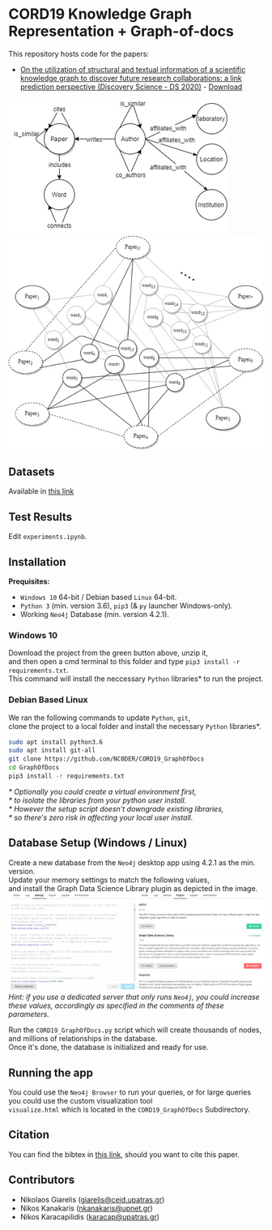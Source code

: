 # CORD19 Knowledge Graph Representation + Graph-of-docs

This repository hosts code for the papers:
* [On the utilization of structural and textual information of a scientific knowledge graph to discover future research collaborations: a link prediction perspective (Discovery Science - DS 2020)](https://link.springer.com/chapter/10.1007%2F978-3-030-61527-7_29) - [Download](https://www.researchgate.net/publication/346224082_On_the_Utilization_of_Structural_and_Textual_Information_of_a_Scientific_Knowledge_Graph_to_Discover_Future_Research_Collaborations_A_Link_Prediction_Perspective)

![image1](https://github.com/NC0DER/CORD19_GraphOfDocs/blob/master/CORD19_GraphOfDocs/images/schema.jpg)
![image2](https://github.com/NC0DER/CORD19_GraphOfDocs/blob/master/CORD19_GraphOfDocs/images/graph-of-docs.jpg)

## Datasets
Available in [this link](https://github.com/NC0DER/CORD19_GraphOfDocs/tree/master/CORD19_GraphOfDocs/datasets)

## Test Results
Edit `experiments.ipynb`.

## Installation
**Prequisites:**
* `Windows 10` 64-bit / Debian based `Linux` 64-bit.  
* `Python 3` (min. version 3.6), `pip3` (& `py` launcher Windows-only).  
* Working `Neo4j` Database (min. version 4.2.1).  

### Windows 10
Download the project from the green button above, unzip it,  
and then open a cmd terminal to this folder and type `pip3 install -r requirements.txt`.  
This command will install the neccessary `Python` libraries\* to run the project.  

### Debian Based Linux
We ran the following commands to update `Python`, `git`,  
clone the project to a local folder and install the necessary `Python` libraries\*.
```bash
sudo apt install python3.6
sudo apt install git-all
git clone https://github.com/NC0DER/CORD19_GraphOfDocs
cd GraphOfDocs
pip3 install -r requirements.txt
```
*\* Optionally you could create a virtual environment first,*  
*\* to isolate the libraries from your python user install.*  
*\* However the setup script doesn't downgrade existing libraries,*  
*\* so there's zero risk in affecting your local user install.*  

## Database Setup (Windows / Linux)
Create a new database from the `Neo4j` desktop app using 4.2.1 as the min. version.  
Update your memory settings to match the following values,  
and install the Graph Data Science Library plugin as depicted in the image.
![image2](https://github.com/NC0DER/CORD19_GraphOfDocs/blob/master/CORD19_GraphOfDocs/images/settings.jpg)
*Hint: if you use a dedicated server that only runs `Neo4j`, you could increase these values, 
accordingly as specified in the comments of these parameters.*

Run the `CORD19_GraphOfDocs.py` script which will create thousands of nodes, 
and millions of relationships in the database.  
Once it's done, the database is initialized and ready for use. 

## Running the app
You could use the `Neo4j Browser` to run your queries, 
or for large queries you could use the custom visualization tool  
`visualize.html` which is located in the `CORD19_GraphOfDocs` Subdirectory.

## Citation
You can find the bibtex in [this link](), should you want to cite this paper.

## Contributors
* Nikolaos Giarelis (giarelis@ceid.upatras.gr)
* Nikos Kanakaris (nkanakaris@upnet.gr)
* Nikos Karacapilidis (karacap@upatras.gr)
